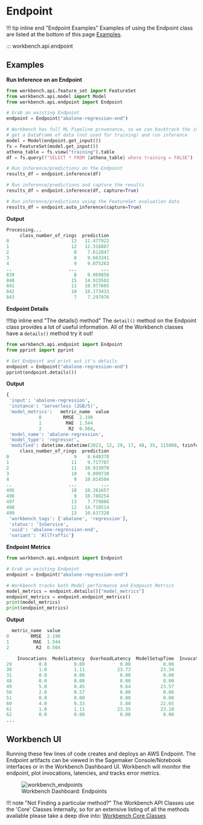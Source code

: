 # Endpoint

!!! tip inline end "Endpoint Examples"
    Examples of using the Endpoint class are listed at the bottom of this page [Examples](#examples).
    
::: workbench.api.endpoint


## Examples

**Run Inference on an Endpoint**

```py title="endpoint_inference.py"
from workbench.api.feature_set import FeatureSet
from workbench.api.model import Model
from workbench.api.endpoint import Endpoint

# Grab an existing Endpoint
endpoint = Endpoint("abalone-regression-end")

# Workbench has full ML Pipeline provenance, so we can backtrack the inputs,
# get a DataFrame of data (not used for training) and run inference
model = Model(endpoint.get_input())
fs = FeatureSet(model.get_input())
athena_table = fs.view("training").table
df = fs.query(f"SELECT * FROM {athena_table} where training = FALSE")

# Run inference/predictions on the Endpoint
results_df = endpoint.inference(df)

# Run inference/predictions and capture the results
results_df = endpoint.inference(df, capture=True)

# Run inference/predictions using the FeatureSet evaluation data
results_df = endpoint.auto_inference(capture=True)
```

**Output**

```py
Processing...
     class_number_of_rings  prediction
0                       13   11.477922
1                       12   12.316887
2                        8    7.612847
3                        8    9.663341
4                        9    9.075263
..                     ...         ...
839                      8    8.069856
840                     15   14.915502
841                     11   10.977605
842                     10   10.173433
843                      7    7.297976
```
**Endpoint Details**

!!!tip inline end "The details() method"
    The `detail()` method on the Endpoint class provides a lot of useful information. All of the Workbench classes have a `details()` method try it out!

```py title="endpoint_details.py"
from workbench.api.endpoint import Endpoint
from pprint import pprint

# Get Endpoint and print out it's details
endpoint = Endpoint("abalone-regression-end")
pprint(endpoint.details())
```

**Output**

```py
{
 'input': 'abalone-regression',
 'instance': 'Serverless (2GB/5)',
 'model_metrics':   metric_name  value
			0        RMSE  2.190
			1         MAE  1.544
			2          R2  0.504,
 'model_name': 'abalone-regression',
 'model_type': 'regressor',
 'modified': datetime.datetime(2023, 12, 29, 17, 48, 35, 115000, tzinfo=datetime.timezone.utc),
     class_number_of_rings  prediction
0                        9    8.648378
1                       11    9.717787
2                       11   10.933070
3                       10    9.899738
4                        9   10.014504
..                     ...         ...
495                     10   10.261657
496                      9   10.788254
497                     13    7.779886
498                     12   14.718514
499                     13   10.637320
 'workbench_tags': ['abalone', 'regression'],
 'status': 'InService',
 'uuid': 'abalone-regression-end',
 'variant': 'AllTraffic'}
```

**Endpoint Metrics**

```py title="endpoint_metrics.py"
from workbench.api.endpoint import Endpoint

# Grab an existing Endpoint
endpoint = Endpoint("abalone-regression-end")

# Workbench tracks both Model performance and Endpoint Metrics
model_metrics = endpoint.details()["model_metrics"]
endpoint_metrics = endpoint.endpoint_metrics()
print(model_metrics)
print(endpoint_metrics)
```

**Output**

```py
  metric_name  value
0        RMSE  2.190
1         MAE  1.544
2          R2  0.504

    Invocations  ModelLatency  OverheadLatency  ModelSetupTime  Invocation5XXErrors
29          0.0          0.00             0.00            0.00                  0.0
30          1.0          1.11            23.73           23.34                  0.0
31          0.0          0.00             0.00            0.00                  0.0
48          0.0          0.00             0.00            0.00                  0.0
49          5.0          0.45             9.64           23.57                  0.0
50          2.0          0.57             0.08            0.00                  0.0
51          0.0          0.00             0.00            0.00                  0.0
60          4.0          0.33             5.80           22.65                  0.0
61          1.0          1.11            23.35           23.10                  0.0
62          0.0          0.00             0.00            0.00                  0.0
...
```


## Workbench UI
Running these few lines of code creates and deploys an AWS Endpoint. The Endpoint artifacts can be viewed in the Sagemaker Console/Notebook interfaces or in the Workbench Dashboard UI. Workbench will monitor the endpoint, plot invocations, latencies, and tracks error metrics.

<figure>
<img alt="workbench_endpoints" src="https://github.com/SuperCowPowers/workbench/assets/4806709/b5eab741-2c23-4c5e-9495-15fd3ea8155c">
<figcaption>Workbench Dashboard: Endpoints</figcaption>
</figure>


!!! note "Not Finding a particular method?"
    The Workbench API Classes use the 'Core' Classes Internally, so for an extensive listing of all the methods available please take a deep dive into: [Workbench Core Classes](../core_classes/overview.md)
